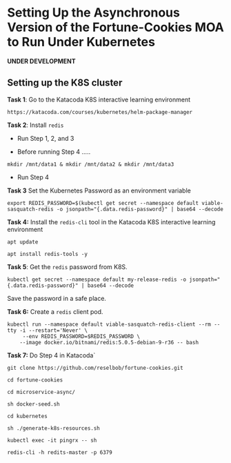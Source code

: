# Setting Up the Asynchronous Version of the Fortune-Cookies MOA to Run Under Kubernetes

**UNDER DEVELOPMENT**

## Setting up the K8S cluster

**Task 1**: Go to the Katacoda K8S interactive learning environment

`https://katacoda.com/courses/kubernetes/helm-package-manager`

**Task 2**: Install `redis`

* Run Step 1, 2, and 3

* Before running Step 4 .....

`mkdir /mnt/data1 & mkdir /mnt/data2 & mkdir /mnt/data3`

* Run Step 4

**Task 3** Set the Kubernetes Password as an environment variable

`export REDIS_PASSWORD=$(kubectl get secret --namespace default viable-sasquatch-redis -o jsonpath="{.data.redis-password}" | base64 --decode`

**Task 4:** Install the `redis-cli` tool in the Katacoda K8S interactive learning environment

`apt update`

`apt install redis-tools -y`

**Task 5**: Get the `redis` password from K8S.

`kubectl get secret --namespace default my-release-redis -o jsonpath="{.data.redis-password}" | base64 --decode`

Save the password in a safe place.


**Task 6:** Create a `redis` client pod.

``` 
kubectl run --namespace default viable-sasquatch-redis-client --rm --tty -i --restart='Never' \
     --env REDIS_PASSWORD=$REDIS_PASSWORD \
    --image docker.io/bitnami/redis:5.0.5-debian-9-r36 -- bash
```

**Task 7:** Do Step 4 in Katacoda`

`git clone https://github.com/reselbob/fortune-cookies.git`

`cd fortune-cookies`


`cd microservice-async/`

`sh docker-seed.sh`

`cd kubernetes`

`sh ./generate-k8s-resources.sh`

`kubectl exec -it pingrx -- sh`

`redis-cli -h redits-master -p 6379`